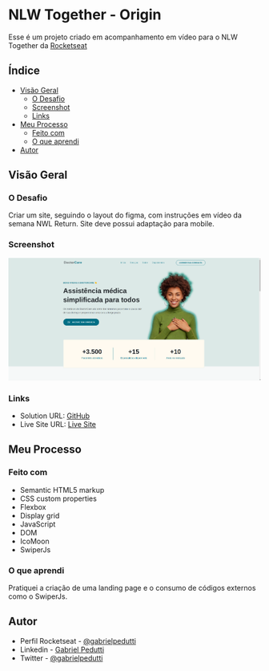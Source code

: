 # NLW Together - Origin

Esse é um projeto criado em acompanhamento em vídeo para o NLW Together da [Rocketseat](https://www.rocketseat.com.br/)

## Índice

- [Visão Geral](#Visão-Geral)
  - [O Desafio](#O-Desafio)
  - [Screenshot](#screenshot)
  - [Links](#links)
- [Meu Processo](#Meu-Processo)
  - [Feito com](#Feito-com)
  - [O que aprendi](#O-que-aprendi)
- [Autor](#autor)

## Visão Geral

### O Desafio

Criar um site, seguindo o layout do figma, com instruções em vídeo da semana NWL Return. Site deve possui adaptação para mobile.

### Screenshot

![](./screenshot.png)

### Links

- Solution URL: [GitHub](https://github.com/gabrielpedutti/NlwReturn)
- Live Site URL: [Live Site](https://gabrielpedutti.github.io/NlwReturn-Origin)

## Meu Processo

### Feito com

- Semantic HTML5 markup
- CSS custom properties
- Flexbox
- Display grid
- JavaScript
- DOM
- IcoMoon
- SwiperJs

### O que aprendi

Pratiquei a criação de uma landing page e o consumo de códigos externos como o SwiperJs.

## Autor

- Perfil Rocketseat - [@gabrielpedutti](https://app.rocketseat.com.br/me/gabriel-pedutti-03660)
- Linkedin - [Gabriel Pedutti](https://www.linkedin.com/in/gabriel-pedutti-9698b520b/)
- Twitter - [@gabrielpedutti](https://www.twitter.com/gabrielpedutti)
